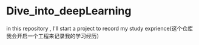 # Dive_into_deepLearning
in this repository , I'll start a project to record my study exprience(这个仓库我会开启一个工程来记录我的学习经历）
